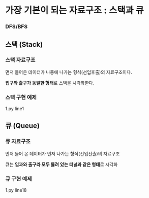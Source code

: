 # 가장 기본이 되는 자료구조 : 스택과 큐

### **DFS/BFS**



## 스택 (Stack)

### 스택 자료구조

먼저 들어온 데이터가 나중에 나가는 형식(선입후출)의 자료구조이다.

**입구와 출구가 동일한 형태**로 스택을 시각화한다.



### 스택 구현 예제

1.py line1



## 큐 (Queue)

### 큐 자료구조

먼저 들어 온 데이터가 먼저 나가는 형식(선입선출)의 자료구조

큐는 **입과와 출구라 모두 뚫려 있는 터널과 같은 형태**로 시각화



### 큐 구현 예제

1.py line18